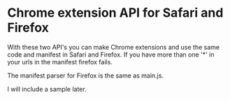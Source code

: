 # Chrome extension API for Safari and Firefox

With these two API's you can make Chrome extensions and use the same code and manifest in Safari and Firefox. If you have more than one '*' in your urls in the manifest firefox fails.

The manifest parser for Firefox is the same as main.js.

I will include a sample later.
